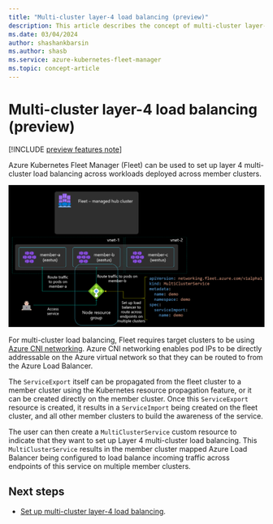 ```yaml
---
title: "Multi-cluster layer-4 load balancing (preview)"
description: This article describes the concept of multi-cluster layer-4 load balancing.
ms.date: 03/04/2024
author: shashankbarsin
ms.author: shasb
ms.service: azure-kubernetes-fleet-manager
ms.topic: concept-article
---
```


# Multi-cluster layer-4 load balancing (preview)

[!INCLUDE [preview features note](./includes/preview/preview-callout.md)]

Azure Kubernetes Fleet Manager (Fleet) can be used to set up layer 4 multi-cluster load balancing across workloads deployed across member clusters.

[ ![Diagram that shows how multi-cluster load balancing works.](./media/conceptual-load-balancing.png) ](./media/conceptual-load-balancing.png#lightbox)

For multi-cluster load balancing, Fleet requires target clusters to be using [Azure CNI networking](/azure/aks/configure-azure-cni). Azure CNI networking enables pod IPs to be directly addressable on the Azure virtual network so that they can be routed to from the Azure Load Balancer.

The `ServiceExport` itself can be propagated from the fleet cluster to a member cluster using the Kubernetes resource propagation feature, or it can be created directly on the member cluster. Once this `ServiceExport` resource is created, it results in a `ServiceImport` being created on the fleet cluster, and all other member clusters to build the awareness of the service.

The user can then create a `MultiClusterService` custom resource to indicate that they want to set up Layer 4 multi-cluster load balancing. This `MultiClusterService` results in the member cluster mapped Azure Load Balancer being configured to load balance incoming traffic across endpoints of this service on multiple member clusters.

## Next steps

* [Set up multi-cluster layer-4 load balancing](./l4-load-balancing.md).